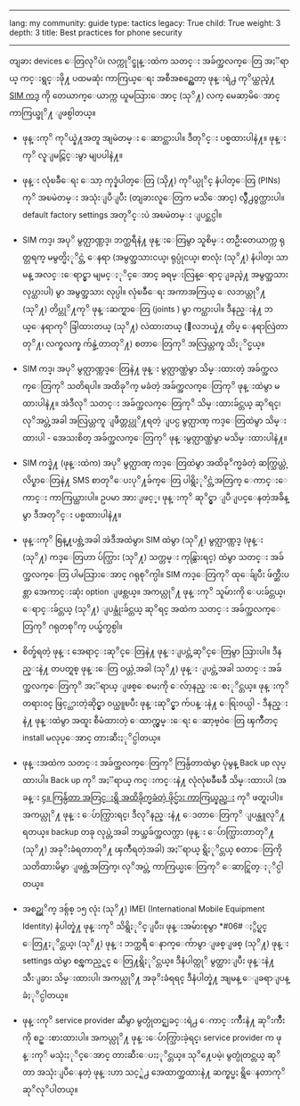 

---

lang: my
community: guide
type: tactics
legacy: True
child: True
weight: 3
depth: 3
title: Best practices for phone security 

---

တျခား devices ေတြလုိပဲ၊ လက္ကုိင္ဖုန္းထဲက သတင္း အခ်က္အလက္ေတြ အႏၱရာယ္ ကင္းရွင္းဖို႔ ပထမဆုံး ကာကြယ္ေရး အစီအစဥ္ကေတာ့ ဖုန္းရဲ႕ ကုိယ္ထည္နဲ႔ [SIM ကဒ္](/en/glossary#SIM_card) ကို တေယာက္ေယာက္က ယူမသြားေအာင္ (သုိ႔) လက္ မေဆာ့မိေအာင္ ကာကြယ္ဖုိ႔ ျဖစ္ပါတယ္။

* ဖုန္းကုိ ကုိယ္နဲ႔အတူ အျမဲတမ္း ေဆာင္ထားပါ။ ဒီတုိင္း ပစ္မထားပါနဲ႔။ ဖုန္းကုိ လူျမင္ကြင္းမွာ မျပပါနဲ႔။

* ဖုန္း လုံၿခဳံေရး ေသာ့ ကုဒ္နံပါတ္ေတြ (သို႔) ကုိယ္ပုိင္ နံပါတ္ေတြ (PINs) ကုိ အၿမဲတမ္း အသုံးျပဳျပီး (တျခားလူေတြက မသိေအာင္) လွ်ိဳ႕၀ွက္ထားပါ။ default factory settings အတုိင္းပဲ အၿမဲတမ္း ျပင္ဆင္ပါ။

* SIM ကဒ္၊ အပုိ မွတ္ဉာဏ္ကဒ္၊ ဘက္ထရီနဲ႔ ဖုန္းေတြမွာ သူစိမ္း တဦးတေယာက္က ရုတ္တရက္ မမွတ္မိႏုိင္တဲ့ ေနရာ (အမွတ္အသားငယ္၊ ရုပ္ပုံငယ္၊ စာလုံး (သုိ႔) နံပါတ္၊ သာမန္ အလင္းေရာင္မွာ မျမင္ႏုိင္ေအာင္ ခရမ္းလြန္ေရာင္ျခည္နဲ႔ အမွတ္အသား လုပ္ထားပါ) မွာ အမွတ္အသား လုပ္ပါ။ လုံၿခဳံေရး အကာအကြယ္ ေလဘယ္တုိ႔ (သုိ႔) တိပ္တုိ႔ကုိ ဖုန္းဆက္ရာေတြ (joints ) မွာ ကပ္ထားပါ။ ဒီနည္းနဲ႔ ဘယ္ေနရာကုိ ခြါထားတယ္ (သုိ႔) လဲထားတယ္ (ေလဘယ္နဲ႔ တိပ္ ေနရာလြဲတာတုိ႔၊ လက္စလက္န က်န္ခဲ့တာတုိ႔) စတာေတြကုိ အလြယ္တကူ သိႏုိင္မယ္။

* SIM ကဒ္၊ အပုိ မွတ္ဉာဏ္ကဒ္ေတြနဲ႔ ဖုန္း မွတ္ဉာဏ္ထဲမွာ သိမ္းထားတဲ့ အခ်က္အလက္ေတြကုိ သတိရပါ။ အထိခုိက္ မခံတဲ့ အခ်က္အလက္ေတြကုိ ဖုန္းထဲမွာ မထားပါနဲ႔။ အဲဒီလုိ သတင္း အခ်က္အလက္ေတြကုိ သိမ္းထားခ်င္တယ္ ဆုိရင္၊ လုိအပ္တဲ့အခါ အလြယ္တကူ ျဖဳတ္တပ္လုိ႔ရတဲ့ ျပင္ပ မွတ္ဉာဏ္ ကဒ္ေတြထဲမွာ သိမ္းထားပါ - အေသးစိတ္ အခ်က္အလက္ေတြကုိ ဖုန္းမွတ္ဉာဏ္ထဲမွာ မသိမ္းထားပါနဲ႔။

* SIM ကဒ္နဲ႔ (ဖုန္းထဲက) အပုိ မွတ္ဉာဏ္ ကဒ္ေတြထဲမွာ အထိခုိက္မခံတဲ့ ဆက္သြယ္တဲ့ လိပ္စာေတြနဲ႔ SMS စာတုိေပးပုိ႔ခ်က္ေတြ ပါရွိႏုိင္တဲ့အတြက္ ေကာင္းေကာင္း ကာကြယ္ထားပါ။ ဥပမာ အားျဖင့္၊ ဖုန္းကုိ ဆုိင္မွာ ျပဳျပင္ေနတဲ့အခ်ိန္မွာ ဒီအတုိင္း ပစ္မထားပါနဲ႔။

* ဖုန္းကုိ စြန္႔ပစ္တဲ့အခါ အဲဒီအထဲမွာ၊ SIM ထဲမွာ (သုိ႔) မွတ္ဉာဏ္ကဒ္ (ဖုန္း (သုိ႔) ကဒ္ေတြဟာ ပ်က္သြား (သုိ႔) သက္တမ္း ကုန္သြားရင္) ထဲမွာ သတင္း အခ်က္အလက္ေတြ ပါမသြားေအာင္ ဂရုစုိက္ပါ။ SIM ကဒ္ေတြကုိ ထုေခ်ျပီး ဖ်က္ဆီးပစ္တာ အေကာင္းဆုံး option ျဖစ္တယ္။ အကယ္လုိ႔ ဖုန္းကုိ သူမ်ားကို ေပးခ်င္တယ္၊ ေရာင္းခ်င္တယ္ (သုိ႔) ျပန္သုံးခ်င္တယ္ ဆုိရင္ အထဲက သတင္း အခ်က္အလက္ေတြကုိ ဂရုတစုိက္ ပယ္ဖ်က္ပစ္ပါ။

* စိတ္ခ်ရတဲ့ ဖုန္း အေရာင္းဆုိင္ေတြနဲ႔ ဖုန္းျပင္တဲ့ဆုိင္ေတြမွာ သြားပါ။ ဒီနည္းနဲ႔ တပတ္ရစ္ ဖုန္းေတြ ၀ယ္တဲ့အခါ (သုိ႔) ဖုန္း ျပင္တဲ့အခါ သတင္း အခ်က္အလက္ေတြကုိ အႏၱရာယ္ ျဖစ္ေစမႈကို ေလ်ာ့နည္းေစႏုိင္တယ္။ ဖုန္းကုိ တရား၀င္ ဖြင့္ထားတဲ့ဆိုင္မွာ ၀ယ္ယူၿပီး ဖုန္းဆုိင္မွာ က်ပန္းနဲ႔ ေရြး၀ယ္ပါ - ဒီနည္းနဲ႔ ဖုန္းထဲမွာ အထူး စီမံထားတဲ့ ေထာက္လွမ္းေရး ေဆာ့ဗ္၀ဲေတြ ၾကိဳတင္ install မလုပ္ေအာင္ တားဆီးႏုိင္ပါတယ္။

* ဖုန္းအထဲက သတင္း အခ်က္အလက္ေတြကုိ ကြန္ပ်ဴတာထဲမွာ ပုံမွန္ Back up လုပ္ထားပါ။ Back up ကုိ အႏၱရာယ္ ကင္းကင္းနဲ႔ လုံလုံၿခဳံၿခဳံ သိမ္းထားပါ (အခန္း [၄။ ကြန္ပ်ဴတာ အတြင္းရွိ အထိခိုက္မခံတဲ့ ဖိုင္မ်ား ကာကြယ္နည္း](/my/chapter-4) ကုိ ဖတ္ရႈပါ)။ အကယ္လုိ႔ ဖုန္း ေပ်ာက္သြားရင္၊ ဒီလုိနည္းနဲ႔ ေဒတာေတြကုိ ျပန္ယူလုိ႔ ရတယ္။ backup တခု လုပ္တဲ့အခါ ဘယ္အခ်က္အလက္ဟာ (ဖုန္း ေပ်ာက္သြားတာတုိ႔ (သုိ႔) အခုိးခံရတာတုိ႔ ၾကဳံရတဲ့အခါ) အႏၱရာယ္ ရွိႏုိင္တယ္ စတာေတြကို သတိထားမိမွာ ျဖစ္တဲ့အတြက္၊ လုိအပ္တဲ့ ကာကြယ္မႈေတြကုိ ေဆာင္ရြတ္ႏုိင္ပါတယ္။

* အစဥ္လုိက္ ဒစ္ဂ်စ္ ၁၅ လုံး (သုိ႔) IMEI (International Mobile Equipment Identity) နံပါတ္နဲ႔ ဖုန္းကုိ သိရွိႏုိင္ျပီး၊ ဖုန္းအမ်ားစုမွာ *#06# ႏွိပ္ရင္ ေတြ႔ႏုိင္တယ္၊ (သုိ႔) ဖုန္း ဘက္ထရီ ေနာက္ေက်ာမွာ ျဖစ္ျဖစ္ (သုိ႔) ဖုန္း settings ထဲမွာ စစ္ၾကည့္ရင္ ေတြ႔ရွိႏုိင္တယ္။ ဒီနံပါတ္ကုိ မွတ္ထားျပီး ဖုန္းနဲ႔ သီးျခား သိမ္းထားပါ၊ အကယ္လုိ႔ အခုိးခံရရင္ ဒီနံပါတ္နဲ႔ အျမန္ ေျခရာျပန္ခံႏုိင္ပါတယ္။

* ဖုန္းကုိ service provider ဆီမွာ မွတ္ပုံတင္ရျခင္းရဲ႕ ေကာင္းက်ိဳးနဲ႔ ဆုိးက်ိဳးကို စဥ္းစားထားပါ။ အကယ္လုိ႔ ဖုန္းေပ်ာက္သြားခဲ့ရင္၊ service provider က ဖုန္းကုိ မသုံးႏုိင္ေအာင္ တားဆီးေပးႏုိင္တယ္။ သုိ႔ေပမဲ့၊ မွတ္ပုံတင္တယ္ ဆုိတာ အသုံးျပဳေနတဲ့ ဖုန္းဟာ သင့္ရဲ႕ အေထာက္အထားနဲ႔ ဆက္စပ္မႈ ရွိေနတာကုိ ဆုိလုိပါတယ္။

